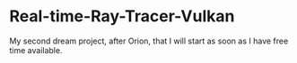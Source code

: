 # Real-time-Ray-Tracer-Vulkan
My second dream project, after Orion, that I will start as soon as I have free time available. 
